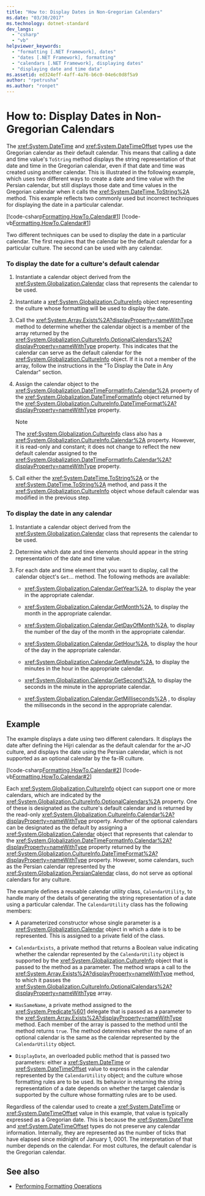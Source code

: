 ```yaml
---
title: "How to: Display Dates in Non-Gregorian Calendars"
ms.date: "03/30/2017"
ms.technology: dotnet-standard
dev_langs: 
  - "csharp"
  - "vb"
helpviewer_keywords: 
  - "formatting [.NET Framework], dates"
  - "dates [.NET Framework], formatting"
  - "calendars [.NET Framework], displaying dates"
  - "displaying date and time data"
ms.assetid: ed324eff-4aff-4a76-b6c0-04e6c0d8f5a9
author: "rpetrusha"
ms.author: "ronpet"
---
```

# How to: Display Dates in Non-Gregorian Calendars
The <xref:System.DateTime> and <xref:System.DateTimeOffset> types use the Gregorian calendar as their default calendar. This means that calling a date and time value's `ToString` method displays the string representation of that date and time in the Gregorian calendar, even if that date and time was created using another calendar. This is illustrated in the following example, which uses two different ways to create a date and time value with the Persian calendar, but still displays those date and time values in the Gregorian calendar when it calls the <xref:System.DateTime.ToString%2A> method. This example reflects two commonly used but incorrect techniques for displaying the date in a particular calendar.  
  
 [!code-csharp[Formatting.HowTo.Calendar#1](../../../samples/snippets/csharp/VS_Snippets_CLR/Formatting.HowTo.Calendar/cs/Calendar1.cs#1)]
 [!code-vb[Formatting.HowTo.Calendar#1](../../../samples/snippets/visualbasic/VS_Snippets_CLR/Formatting.HowTo.Calendar/vb/Calendar1.vb#1)]  
  
 Two different techniques can be used to display the date in a particular calendar. The first requires that the calendar be the default calendar for a particular culture. The second can be used with any calendar.  
  
### To display the date for a culture's default calendar  
  
1. Instantiate a calendar object derived from the <xref:System.Globalization.Calendar> class that represents the calendar to be used.  
  
2. Instantiate a <xref:System.Globalization.CultureInfo> object representing the culture whose formatting will be used to display the date.  
  
3. Call the <xref:System.Array.Exists%2A?displayProperty=nameWithType> method to determine whether the calendar object is a member of the array returned by the <xref:System.Globalization.CultureInfo.OptionalCalendars%2A?displayProperty=nameWithType> property. This indicates that the calendar can serve as the default calendar for the <xref:System.Globalization.CultureInfo> object. If it is not a member of the array, follow the instructions in the "To Display the Date in Any Calendar" section.  
  
4. Assign the calendar object to the <xref:System.Globalization.DateTimeFormatInfo.Calendar%2A> property of the <xref:System.Globalization.DateTimeFormatInfo> object returned by the <xref:System.Globalization.CultureInfo.DateTimeFormat%2A?displayProperty=nameWithType> property.  
  
    > [!NOTE]
    >  The <xref:System.Globalization.CultureInfo> class also has a <xref:System.Globalization.CultureInfo.Calendar%2A> property. However, it is read-only and constant; it does not change to reflect the new default calendar assigned to the <xref:System.Globalization.DateTimeFormatInfo.Calendar%2A?displayProperty=nameWithType> property.  
  
5. Call either the <xref:System.DateTime.ToString%2A> or the <xref:System.DateTime.ToString%2A> method, and pass it the <xref:System.Globalization.CultureInfo> object whose default calendar was modified in the previous step.  
  
### To display the date in any calendar  
  
1. Instantiate a calendar object derived from the <xref:System.Globalization.Calendar> class that represents the calendar to be used.  
  
2. Determine which date and time elements should appear in the string representation of the date and time value.  
  
3. For each date and time element that you want to display, call the calendar object's `Get`… method. The following methods are available:  
  
    - <xref:System.Globalization.Calendar.GetYear%2A>, to display the year in the appropriate calendar.  
  
    - <xref:System.Globalization.Calendar.GetMonth%2A>, to display the month in the appropriate calendar.  
  
    - <xref:System.Globalization.Calendar.GetDayOfMonth%2A>, to display the number of the day of the month in the appropriate calendar.  
  
    - <xref:System.Globalization.Calendar.GetHour%2A>, to display the hour of the day in the appropriate calendar.  
  
    - <xref:System.Globalization.Calendar.GetMinute%2A>, to display the minutes in the hour in the appropriate calendar.  
  
    - <xref:System.Globalization.Calendar.GetSecond%2A>, to display the seconds in the minute in the appropriate calendar.  
  
    - <xref:System.Globalization.Calendar.GetMilliseconds%2A> , to display the milliseconds in the second in the appropriate calendar.  
  
## Example  
 The example displays a date using two different calendars. It displays the date after defining the Hijri calendar as the default calendar for the ar-JO culture, and displays the date using the Persian calendar, which is not supported as an optional calendar by the fa-IR culture.  
  
 [!code-csharp[Formatting.HowTo.Calendar#2](../../../samples/snippets/csharp/VS_Snippets_CLR/Formatting.HowTo.Calendar/cs/Calendar1.cs#2)]
 [!code-vb[Formatting.HowTo.Calendar#2](../../../samples/snippets/visualbasic/VS_Snippets_CLR/Formatting.HowTo.Calendar/vb/Calendar1.vb#2)]  
  
 Each <xref:System.Globalization.CultureInfo> object can support one or more calendars, which are indicated by the <xref:System.Globalization.CultureInfo.OptionalCalendars%2A> property. One of these is designated as the culture's default calendar and is returned by the read-only <xref:System.Globalization.CultureInfo.Calendar%2A?displayProperty=nameWithType> property. Another of the optional calendars can be designated as the default by assigning a <xref:System.Globalization.Calendar> object that represents that calendar to the <xref:System.Globalization.DateTimeFormatInfo.Calendar%2A?displayProperty=nameWithType> property returned by the <xref:System.Globalization.CultureInfo.DateTimeFormat%2A?displayProperty=nameWithType> property. However, some calendars, such as the Persian calendar represented by the <xref:System.Globalization.PersianCalendar> class, do not serve as optional calendars for any culture.  
  
 The example defines a reusable calendar utility class, `CalendarUtility`, to handle many of the details of generating the string representation of a date using a particular calendar. The `CalendarUtility` class has the following members:  
  
- A parameterized constructor whose single parameter is a <xref:System.Globalization.Calendar> object in which a date is to be represented. This is assigned to a private field of the class.  
  
- `CalendarExists`, a private method that returns a Boolean value indicating whether the calendar represented by the `CalendarUtility` object is supported by the <xref:System.Globalization.CultureInfo> object that is passed to the method as a parameter. The method wraps a call to the <xref:System.Array.Exists%2A?displayProperty=nameWithType> method, to which it passes the <xref:System.Globalization.CultureInfo.OptionalCalendars%2A?displayProperty=nameWithType> array.  
  
- `HasSameName`, a private method assigned to the <xref:System.Predicate%601> delegate that is passed as a parameter to the <xref:System.Array.Exists%2A?displayProperty=nameWithType> method. Each member of the array is passed to the method until the method returns `true`. The method determines whether the name of an optional calendar is the same as the calendar represented by the `CalendarUtility` object.  
  
- `DisplayDate`, an overloaded public method that is passed two parameters: either a <xref:System.DateTime> or <xref:System.DateTimeOffset> value to express in the calendar represented by the `CalendarUtility` object; and the culture whose formatting rules are to be used. Its behavior in returning the string representation of a date depends on whether the target calendar is supported by the culture whose formatting rules are to be used.  
  
 Regardless of the calendar used to create a <xref:System.DateTime> or <xref:System.DateTimeOffset> value in this example, that value is typically expressed as a Gregorian date. This is because the <xref:System.DateTime> and <xref:System.DateTimeOffset> types do not preserve any calendar information. Internally, they are represented as the number of ticks that have elapsed since midnight of January 1, 0001. The interpretation of that number depends on the calendar. For most cultures, the default calendar is the Gregorian calendar.  
  
## See also

- [Performing Formatting Operations](../../../docs/standard/base-types/performing-formatting-operations.md)
